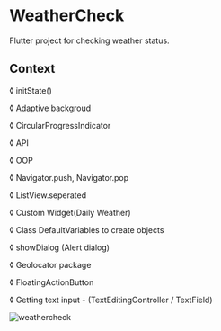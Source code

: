 # WeatherCheck

Flutter project for checking weather status.

## Context

◊ initState()

◊ Adaptive backgroud

◊ CircularProgressIndicator

◊ API

◊ OOP

◊ Navigator.push, Navigator.pop

◊ ListView.seperated

◊ Custom Widget(Daily Weather)

◊ Class DefaultVariables to create objects

◊ showDialog (Alert dialog)

◊ Geolocator package

◊ FloatingActionButton

◊ Getting text input - (TextEditingController / TextField)

![weathercheck](https://user-images.githubusercontent.com/24735699/147888373-e63aacd2-b7d9-4c60-af18-5e1f9f9bb6eb.png)

